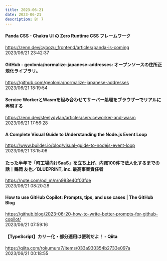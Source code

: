 ```yaml
---
title: 2023-06-21
date: 2023-06-21
description: B! 7
---
```


#### Panda CSS - Chakra UI の Zero Runtime CSS フレームワーク
https://zenn.dev/cybozu_frontend/articles/panda-is-coming<br>
2023/06/21 23:42:37<br>


#### GitHub - geolonia/normalize-japanese-addresses: オープンソースの住所正規化ライブラリ。
https://github.com/geolonia/normalize-japanese-addresses<br>
2023/06/21 18:19:54<br>


#### Service WorkerとWasmを組み合わせてサーバー処理をブラウザーでリアルに再現する
https://zenn.dev/steelydylan/articles/serviceworker-and-wasm<br>
2023/06/21 17:56:28<br>


#### A Complete Visual Guide to Understanding the Node.js Event Loop
https://www.builder.io/blog/visual-guide-to-nodejs-event-loop<br>
2023/06/21 13:15:06<br>


#### たった半年で「町工場向けSaaS」を立ち上げ、内諾100件で法人化するまでの話｜鶴岡 友也／BLUEPRINT, inc. 最高事業責任者
https://note.com/pd_m/n/n983e40f03fde<br>
2023/06/21 08:20:28<br>


#### How to use GitHub Copilot: Prompts, tips, and use cases | The GitHub Blog
https://github.blog/2023-06-20-how-to-write-better-prompts-for-github-copilot/<br>
2023/06/21 07:59:16<br>


#### 【TypeScript】カリー化・部分適用は便利だよ！ - Qiita
https://qiita.com/rokumura7/items/033a930354b2733e097a<br>
2023/06/21 00:18:55<br>


